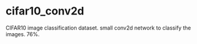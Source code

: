 # cifar10_conv2d


CIFAR10 image classification dataset. small conv2d network to classify the images. 76%.
